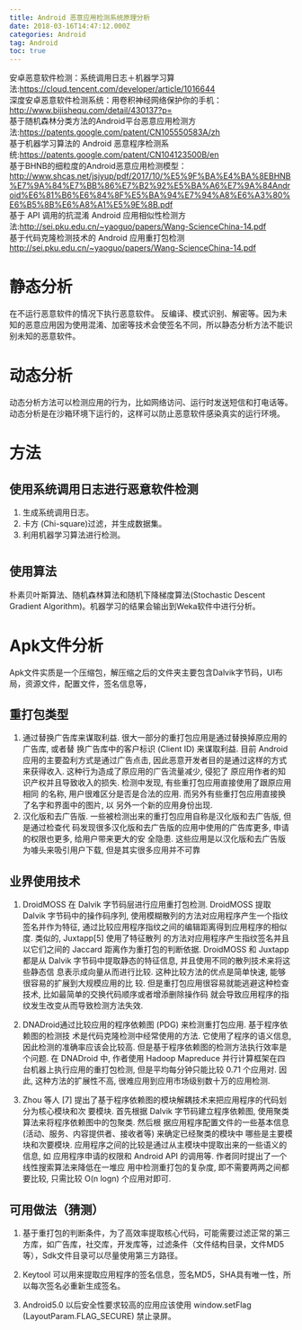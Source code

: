 ```yaml
---
title: Android 恶意应用检测系统原理分析
date: 2018-03-16T14:47:12.000Z
categories: Android
tag: Android
toc: true
---
```


安卓恶意软件检测：系统调用日志＋机器学习算法:<https://cloud.tencent.com/developer/article/1016644><br>
深度安卓恶意软件检测系统：用卷积神经网络保护你的手机：<http://www.bijishequ.com/detail/430137?p=><br>
基于随机森林分类方法的Android平台恶意应用检测方法:<https://patents.google.com/patent/CN105550583A/zh><br>
基于机器学习算法的 Android 恶意程序检测系统:<https://patents.google.com/patent/CN104123500B/en><br>
基于BHNB的细粒度的Android恶意应用检测模型：<http://www.shcas.net/jsjyup/pdf/2017/10/%E5%9F%BA%E4%BA%8EBHNB%E7%9A%84%E7%BB%86%E7%B2%92%E5%BA%A6%E7%9A%84Android%E6%81%B6%E6%84%8F%E5%BA%94%E7%94%A8%E6%A3%80%E6%B5%8B%E6%A8%A1%E5%9E%8B.pdf><br>
基于 API 调用的抗混淆 Android 应用相似性检测方法:<http://sei.pku.edu.cn/~yaoguo/papers/Wang-ScienceChina-14.pdf><br>
基于代码克隆检测技术的 Android 应用重打包检测<http://sei.pku.edu.cn/~yaoguo/papers/Wang-ScienceChina-14.pdf><br>

# 静态分析

在不运行恶意软件的情况下执行恶意软件。 反编译、模式识别、解密等。因为未知的恶意应用因为使用混淆、加密等技术会使签名不同，所以静态分析方法不能识别未知的恶意软件。

# 动态分析

动态分析方法可以检测应用的行为，比如网络访问、运行时发送短信和打电话等。动态分析是在沙箱环境下运行的，这样可以防止恶意软件感染真实的运行环境。

# 方法

## 使用系统调用日志进行恶意软件检测

1. 生成系统调用日志。
2. 卡方 (Chi-square)过滤，并生成数据集。
3. 利用机器学习算法进行检测。

# #

## 使用算法

朴素贝叶斯算法、随机森林算法和随机下降梯度算法(Stochastic Descent Gradient Algorithm)。机器学习的结果会输出到Weka软件中进行分析。

# Apk文件分析

Apk文件实质是一个压缩包，解压缩之后的文件夹主要包含Dalvik字节码，UI布局，资源文件，配置文件，签名信息等，

## 重打包类型

1. 通过替换广告库来谋取利益. 很大一部分的重打包应用是通过替换掉原应用的广告库, 或者替 换广告库中的客户标识 (Client ID) 来谋取利益. 目前 Android 应用的主要盈利方式是通过广告点击, 因此恶意开发者目的是通过这样的方式来获得收入. 这种行为造成了原应用的广告流量减少, 侵犯了 原应用作者的知识产权并且导致收入的损失. 检测中发现, 有些重打包应用直接使用了跟原应用相同 的名称, 用户很难区分是否是合法的应用. 而另外有些重打包应用直接换了名字和界面中的图片, 以 另外一个新的应用身份出现.
2. 汉化版和去广告版. 一些被检测出来的重打包应用自称是汉化版和去广告版, 但是通过检查代 码发现很多汉化版和去广告版的应用中使用的广告库更多, 申请的权限也更多, 给用户带来更大的安 全隐患. 这些应用是以汉化版和去广告版为噱头来吸引用户下载, 但是其实很多应用并不可靠


## 业界使用技术

1. DroidMOSS 在 Dalvik 字节码层进行应用重打包检测. DroidMOSS 提取 Dalvik 字节码中的操作码序列, 使用模糊散列的方法对应用程序产生一个指纹签名并作为特征, 通过比较应用程序指纹之间的编辑距离得到应用程序的相似度. 类似的, Juxtapp[5] 使用了特征散列 的方法对应用程序产生指纹签名并且以它们之间的 Jaccard 距离作为重打包的判断依据. DroidMOSS 和 Juxtapp 都是从 Dalvik 字节码中提取静态的特征信息, 并且使用不同的散列技术来将这些静态信 息表示成向量从而进行比较. 这种比较方法的优点是简单快速, 能够很容易的扩展到大规模应用的比 较. 但是重打包应用很容易就能逃避这种检查技术, 比如最简单的交换代码顺序或者增添删除操作码 就会导致应用程序的指纹发生改变从而导致检测方法失效.

2. DNADroid通过比较应用的程序依赖图 (PDG) 来检测重打包应用. 基于程序依赖图的检测技 术是代码克隆检测中经常使用的方法. 它使用了程序的语义信息, 因此检测的准确率应该会比较高. 但是基于程序依赖图的检测方法执行效率是个问题. 在 DNADroid 中, 作者使用 Hadoop Mapreduce 并行计算框架在四台机器上执行应用的重打包检测, 但是平均每分钟只能比较 0.71 个应用对. 因此, 这种方法的扩展性不高, 很难应用到应用市场级别数十万的应用检测.

3. Zhou 等人 [7] 提出了基于程序依赖图的模块解耦技术来把应用程序的代码划分为核心模块和次 要模块. 首先根据 Dalvik 字节码建立程序依赖图, 使用聚类算法来将程序依赖图中的包聚类. 然后根 据应用程序配置文件的一些基本信息 (活动、服务、内容提供者、接收者等) 来确定已经聚类的模块中 哪些是主要模块和次要模块. 应用程序之间的比较是通过从主模块中提取出来的一些语义的信息, 如 应用程序申请的权限和 Android API 的调用等. 作者同时提出了一个线性搜索算法来降低在一堆应 用中检测重打包的复杂度, 即不需要两两之间都要比较, 只需比较 O(n logn) 个应用对即可.

## 可用做法（猜测）

1. 基于重打包的判断条件，为了高效率提取核心代码，可能需要过滤正常的第三方库，如广告库，社交库，开发库等，过滤条件（文件结构目录，文件MD5等），Sdk文件目录可以尽量使用第三方路径。

2. Keytool 可以用来提取应用程序的签名信息，签名MD5，SHA具有唯一性，所以每次签名必重新生成签名。

3. Android5.0 以后安全性要求较高的应用应该使用 window.setFlag (LayoutParam.FLAG_SECURE) 禁止录屏。
